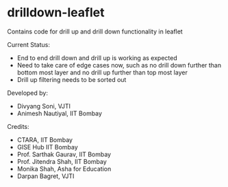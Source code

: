 # drilldown-leaflet
Contains code for drill up and drill down functionality in leaflet

Current Status:
- End to end drill down and drill up is working as expected
- Need to take care of edge cases now, such as no drill down further than bottom most layer and no drill up further than top most layer
- Drill up filtering needs to be sorted out

Developed by: 
- Divyang Soni, VJTI
- Animesh Nautiyal, IIT Bombay


Credits: 
- CTARA, IIT Bombay
- GISE Hub IIT Bombay
- Prof. Sarthak Gaurav, IIT Bombay
- Prof. Jitendra Shah, IIT Bombay
- Monika Shah, Asha for Education
- Darpan Bagret, VJTI
